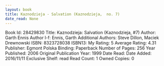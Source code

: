 ```yaml
---
layout: book
title: Kaznodzieja - Salvation (Kaznodzieja,  no. 7)
date_read: None
---
```


Book Id: 28429830
Title: Kaznodzieja: Salvation (Kaznodzieja, #7)
Author: Garth Ennis
Author l-f: Ennis, Garth
Additional Authors: Steve Dillon, Maciek Drewnowski
ISBN: 8323728038
ISBN13: 
My Rating: 5
Average Rating: 4.31
Publisher: Egmont Polska
Binding: Paperback
Number of Pages: 256
Year Published: 2006
Original Publication Year: 1999
Date Read: 
Date Added: 2016/11/11
Exclusive Shelf: read
Read Count: 1
Owned Copies: 0


